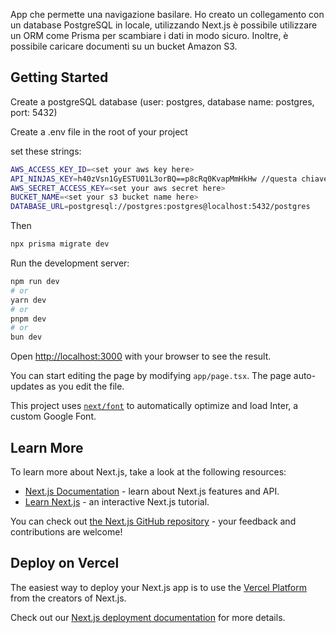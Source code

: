 
App che permette una navigazione basilare. Ho creato un collegamento con un database PostgreSQL in locale, utilizzando Next.js è possibile utilizzare un ORM come Prisma per scambiare i dati in modo sicuro. Inoltre, è possibile caricare documenti su un bucket Amazon S3.

## Getting Started

Create a postgreSQL database (user: postgres, database name: postgres, port: 5432)

Create a .env file in the root of your project

set these strings: 

```bash
AWS_ACCESS_KEY_ID=<set your aws key here>
API_NINJAS_KEY=h40zVsn1GyESTU01L3orBQ==p8cRq0KvapMmHkHw //questa chiave serve per ottenere lat e long della città
AWS_SECRET_ACCESS_KEY=<set your aws secret here>
BUCKET_NAME=<set your s3 bucket name here>
DATABASE_URL=postgresql://postgres:postgres@localhost:5432/postgres
```

Then

```bash
npx prisma migrate dev 
```



Run the development server:

```bash
npm run dev
# or
yarn dev
# or
pnpm dev
# or
bun dev
```

Open [http://localhost:3000](http://localhost:3000) with your browser to see the result.

You can start editing the page by modifying `app/page.tsx`. The page auto-updates as you edit the file.

This project uses [`next/font`](https://nextjs.org/docs/basic-features/font-optimization) to automatically optimize and load Inter, a custom Google Font.

## Learn More

To learn more about Next.js, take a look at the following resources:

- [Next.js Documentation](https://nextjs.org/docs) - learn about Next.js features and API.
- [Learn Next.js](https://nextjs.org/learn) - an interactive Next.js tutorial.

You can check out [the Next.js GitHub repository](https://github.com/vercel/next.js/) - your feedback and contributions are welcome!

## Deploy on Vercel

The easiest way to deploy your Next.js app is to use the [Vercel Platform](https://vercel.com/new?utm_medium=default-template&filter=next.js&utm_source=create-next-app&utm_campaign=create-next-app-readme) from the creators of Next.js.

Check out our [Next.js deployment documentation](https://nextjs.org/docs/deployment) for more details.
